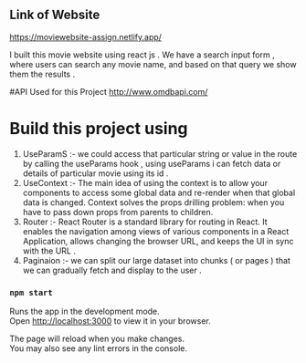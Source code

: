 ## Link of Website 
https://moviewebsite-assign.netlify.app/

I built this movie website using react js .
We have a search input form , where users can search any movie name, and based on that query we show them the results . 

#API Used for this Project 
 http://www.omdbapi.com/ 
 
 # Build this project using 
 1. UseParamS  :- we could access that particular string or value in the route by calling the useParams hook , using useParams i can fetch data or details of particular movie using its id .
 2. UseContext :- The main idea of using the context is to allow your components to access some global data and re-render when that global data is changed. Context solves the props drilling problem: when you have to pass down props from parents to children.
 3. Router :- React Router is a standard library for routing in React. It enables the navigation among views of various components in a React Application, allows changing the browser URL, and keeps the UI in sync with the URL . 
 4. Paginaion :- we can split our large dataset into chunks ( or pages ) that we can gradually fetch and display to the user . 

### `npm start`

Runs the app in the development mode.\
Open [http://localhost:3000](http://localhost:3000) to view it in your browser.

The page will reload when you make changes.\
You may also see any lint errors in the console.

